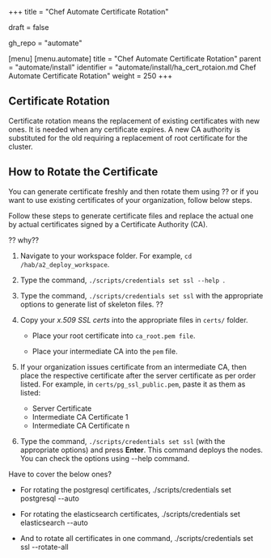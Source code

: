 +++
title = "Chef Automate Certificate Rotation"

draft = false

gh_repo = "automate"

[menu]
  [menu.automate]
    title = "Chef Automate Certificate Rotation"
    parent = "automate/install"
    identifier = "automate/install/ha_cert_rotaion.md Chef Automate Certificate Rotation"
    weight = 250
+++

## Certificate Rotation

Certificate rotation means the replacement of existing certificates with new ones. It is needed when any certificate expires. A new CA authority is substituted for the old requiring a replacement of root certificate for the cluster.

## How to Rotate the Certificate

You can generate certificate freshly and then rotate them using  ?? or if you want to use existing certificates of your organization, follow below steps.

Follow these steps to generate certificate files and replace the actual one by actual certificates signed by a Certificate Authority (CA).

?? why??

1. Navigate to your workspace folder. For example, `cd /hab/a2_deploy_workspace`.
2. Type the command, `./scripts/credentials set ssl --help `.

3. Type the command, `./scripts/credentials set ssl` with the appropriate options to generate list of skeleton files. ??

4. Copy your *x.509 SSL certs* into the appropriate files in `certs/` folder.

    - Place your root certificate into `ca_root.pem file`.

    - Place your intermediate CA into the `pem` file.

5. If your organization issues certificate from an intermediate CA, then place the respective certificate after the server certificate as per order listed. For example, in `certs/pg_ssl_public.pem`, paste it as them as listed:

   - Server Certificate
   - Intermediate CA Certificate 1
   - Intermediate CA Certificate n

6. Type the command, `./scripts/credentials set ssl` (with the appropriate options) and press **Enter**. This command deploys the nodes. You can check the options using --help command.

Have to cover the below ones?

- For rotating the postgresql certificates, ./scripts/credentials set postgresql --auto

- For rotating the elasticsearch certificates, ./scripts/credentials set elasticsearch --auto

- And to rotate all certificates in one command, ./scripts/credentials set ssl --rotate-all
